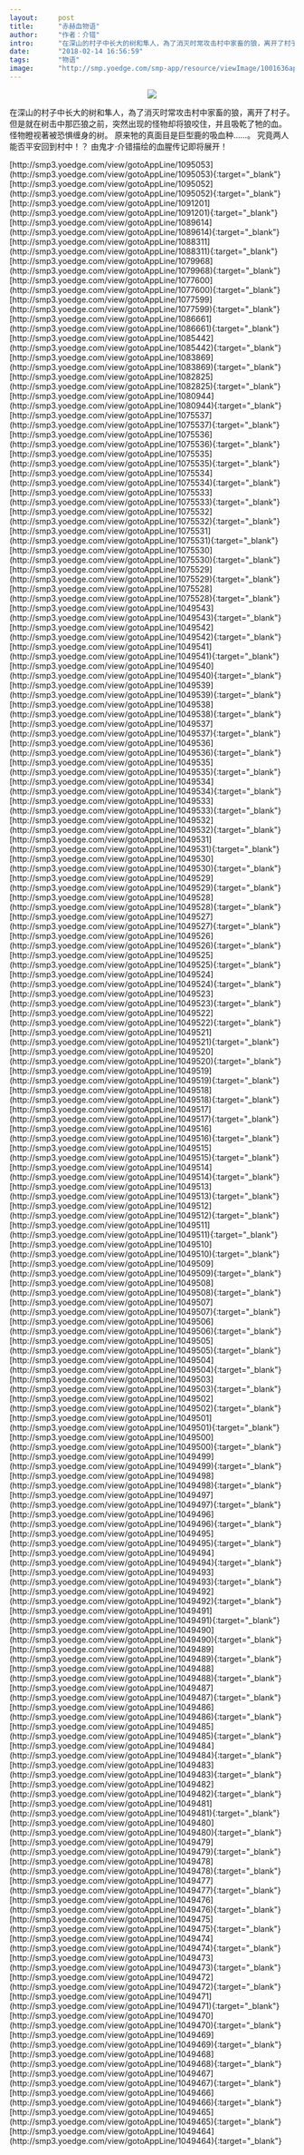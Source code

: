```yaml
---
layout:     post
title:      "赤赫血物语"
author:     "作者：介错"
intro:      "在深山的村子中长大的树和隼人，為了消灭时常攻击村中家畜的狼，离开了村子。 但是就在树击中那匹狼之前，突然出现的怪物却将狼咬住，并且吸乾了牠的血。 怪物瞪视著被恐惧缠身的树。 原来牠的真面目是巨型鹿的吸血种……。 究竟两人能否平安回到村中！？ 由鬼才‧介错描绘的血腥传记即将展开！"
date:       "2018-02-14 16:56:59"
tags:       "物语"
image:      "http://smp.yoedge.com/smp-app/resource/viewImage/1001636appline.png"
---
```

<div style="text-align: center">
<p><img src="http://smp.yoedge.com/smp-app/resource/viewImage/1001636appline.png"/></p>
</div>
<p class="post-meta">
<span>在深山的村子中长大的树和隼人，為了消灭时常攻击村中家畜的狼，离开了村子。 但是就在树击中那匹狼之前，突然出现的怪物却将狼咬住，并且吸乾了牠的血。 怪物瞪视著被恐惧缠身的树。 原来牠的真面目是巨型鹿的吸血种……。 究竟两人能否平安回到村中！？ 由鬼才‧介错描绘的血腥传记即将展开！</span>
</p>
[http://smp3.yoedge.com/view/gotoAppLine/1095053](http://smp3.yoedge.com/view/gotoAppLine/1095053){:target="_blank"}
[http://smp3.yoedge.com/view/gotoAppLine/1095052](http://smp3.yoedge.com/view/gotoAppLine/1095052){:target="_blank"}
[http://smp3.yoedge.com/view/gotoAppLine/1091201](http://smp3.yoedge.com/view/gotoAppLine/1091201){:target="_blank"}
[http://smp3.yoedge.com/view/gotoAppLine/1089614](http://smp3.yoedge.com/view/gotoAppLine/1089614){:target="_blank"}
[http://smp3.yoedge.com/view/gotoAppLine/1088311](http://smp3.yoedge.com/view/gotoAppLine/1088311){:target="_blank"}
[http://smp3.yoedge.com/view/gotoAppLine/1079968](http://smp3.yoedge.com/view/gotoAppLine/1079968){:target="_blank"}
[http://smp3.yoedge.com/view/gotoAppLine/1077600](http://smp3.yoedge.com/view/gotoAppLine/1077600){:target="_blank"}
[http://smp3.yoedge.com/view/gotoAppLine/1077599](http://smp3.yoedge.com/view/gotoAppLine/1077599){:target="_blank"}
[http://smp3.yoedge.com/view/gotoAppLine/1086661](http://smp3.yoedge.com/view/gotoAppLine/1086661){:target="_blank"}
[http://smp3.yoedge.com/view/gotoAppLine/1085442](http://smp3.yoedge.com/view/gotoAppLine/1085442){:target="_blank"}
[http://smp3.yoedge.com/view/gotoAppLine/1083869](http://smp3.yoedge.com/view/gotoAppLine/1083869){:target="_blank"}
[http://smp3.yoedge.com/view/gotoAppLine/1082825](http://smp3.yoedge.com/view/gotoAppLine/1082825){:target="_blank"}
[http://smp3.yoedge.com/view/gotoAppLine/1080944](http://smp3.yoedge.com/view/gotoAppLine/1080944){:target="_blank"}
[http://smp3.yoedge.com/view/gotoAppLine/1075537](http://smp3.yoedge.com/view/gotoAppLine/1075537){:target="_blank"}
[http://smp3.yoedge.com/view/gotoAppLine/1075536](http://smp3.yoedge.com/view/gotoAppLine/1075536){:target="_blank"}
[http://smp3.yoedge.com/view/gotoAppLine/1075535](http://smp3.yoedge.com/view/gotoAppLine/1075535){:target="_blank"}
[http://smp3.yoedge.com/view/gotoAppLine/1075534](http://smp3.yoedge.com/view/gotoAppLine/1075534){:target="_blank"}
[http://smp3.yoedge.com/view/gotoAppLine/1075533](http://smp3.yoedge.com/view/gotoAppLine/1075533){:target="_blank"}
[http://smp3.yoedge.com/view/gotoAppLine/1075532](http://smp3.yoedge.com/view/gotoAppLine/1075532){:target="_blank"}
[http://smp3.yoedge.com/view/gotoAppLine/1075531](http://smp3.yoedge.com/view/gotoAppLine/1075531){:target="_blank"}
[http://smp3.yoedge.com/view/gotoAppLine/1075530](http://smp3.yoedge.com/view/gotoAppLine/1075530){:target="_blank"}
[http://smp3.yoedge.com/view/gotoAppLine/1075529](http://smp3.yoedge.com/view/gotoAppLine/1075529){:target="_blank"}
[http://smp3.yoedge.com/view/gotoAppLine/1075528](http://smp3.yoedge.com/view/gotoAppLine/1075528){:target="_blank"}
[http://smp3.yoedge.com/view/gotoAppLine/1049543](http://smp3.yoedge.com/view/gotoAppLine/1049543){:target="_blank"}
[http://smp3.yoedge.com/view/gotoAppLine/1049542](http://smp3.yoedge.com/view/gotoAppLine/1049542){:target="_blank"}
[http://smp3.yoedge.com/view/gotoAppLine/1049541](http://smp3.yoedge.com/view/gotoAppLine/1049541){:target="_blank"}
[http://smp3.yoedge.com/view/gotoAppLine/1049540](http://smp3.yoedge.com/view/gotoAppLine/1049540){:target="_blank"}
[http://smp3.yoedge.com/view/gotoAppLine/1049539](http://smp3.yoedge.com/view/gotoAppLine/1049539){:target="_blank"}
[http://smp3.yoedge.com/view/gotoAppLine/1049538](http://smp3.yoedge.com/view/gotoAppLine/1049538){:target="_blank"}
[http://smp3.yoedge.com/view/gotoAppLine/1049537](http://smp3.yoedge.com/view/gotoAppLine/1049537){:target="_blank"}
[http://smp3.yoedge.com/view/gotoAppLine/1049536](http://smp3.yoedge.com/view/gotoAppLine/1049536){:target="_blank"}
[http://smp3.yoedge.com/view/gotoAppLine/1049535](http://smp3.yoedge.com/view/gotoAppLine/1049535){:target="_blank"}
[http://smp3.yoedge.com/view/gotoAppLine/1049534](http://smp3.yoedge.com/view/gotoAppLine/1049534){:target="_blank"}
[http://smp3.yoedge.com/view/gotoAppLine/1049533](http://smp3.yoedge.com/view/gotoAppLine/1049533){:target="_blank"}
[http://smp3.yoedge.com/view/gotoAppLine/1049532](http://smp3.yoedge.com/view/gotoAppLine/1049532){:target="_blank"}
[http://smp3.yoedge.com/view/gotoAppLine/1049531](http://smp3.yoedge.com/view/gotoAppLine/1049531){:target="_blank"}
[http://smp3.yoedge.com/view/gotoAppLine/1049530](http://smp3.yoedge.com/view/gotoAppLine/1049530){:target="_blank"}
[http://smp3.yoedge.com/view/gotoAppLine/1049529](http://smp3.yoedge.com/view/gotoAppLine/1049529){:target="_blank"}
[http://smp3.yoedge.com/view/gotoAppLine/1049528](http://smp3.yoedge.com/view/gotoAppLine/1049528){:target="_blank"}
[http://smp3.yoedge.com/view/gotoAppLine/1049527](http://smp3.yoedge.com/view/gotoAppLine/1049527){:target="_blank"}
[http://smp3.yoedge.com/view/gotoAppLine/1049526](http://smp3.yoedge.com/view/gotoAppLine/1049526){:target="_blank"}
[http://smp3.yoedge.com/view/gotoAppLine/1049525](http://smp3.yoedge.com/view/gotoAppLine/1049525){:target="_blank"}
[http://smp3.yoedge.com/view/gotoAppLine/1049524](http://smp3.yoedge.com/view/gotoAppLine/1049524){:target="_blank"}
[http://smp3.yoedge.com/view/gotoAppLine/1049523](http://smp3.yoedge.com/view/gotoAppLine/1049523){:target="_blank"}
[http://smp3.yoedge.com/view/gotoAppLine/1049522](http://smp3.yoedge.com/view/gotoAppLine/1049522){:target="_blank"}
[http://smp3.yoedge.com/view/gotoAppLine/1049521](http://smp3.yoedge.com/view/gotoAppLine/1049521){:target="_blank"}
[http://smp3.yoedge.com/view/gotoAppLine/1049520](http://smp3.yoedge.com/view/gotoAppLine/1049520){:target="_blank"}
[http://smp3.yoedge.com/view/gotoAppLine/1049519](http://smp3.yoedge.com/view/gotoAppLine/1049519){:target="_blank"}
[http://smp3.yoedge.com/view/gotoAppLine/1049518](http://smp3.yoedge.com/view/gotoAppLine/1049518){:target="_blank"}
[http://smp3.yoedge.com/view/gotoAppLine/1049517](http://smp3.yoedge.com/view/gotoAppLine/1049517){:target="_blank"}
[http://smp3.yoedge.com/view/gotoAppLine/1049516](http://smp3.yoedge.com/view/gotoAppLine/1049516){:target="_blank"}
[http://smp3.yoedge.com/view/gotoAppLine/1049515](http://smp3.yoedge.com/view/gotoAppLine/1049515){:target="_blank"}
[http://smp3.yoedge.com/view/gotoAppLine/1049514](http://smp3.yoedge.com/view/gotoAppLine/1049514){:target="_blank"}
[http://smp3.yoedge.com/view/gotoAppLine/1049513](http://smp3.yoedge.com/view/gotoAppLine/1049513){:target="_blank"}
[http://smp3.yoedge.com/view/gotoAppLine/1049512](http://smp3.yoedge.com/view/gotoAppLine/1049512){:target="_blank"}
[http://smp3.yoedge.com/view/gotoAppLine/1049511](http://smp3.yoedge.com/view/gotoAppLine/1049511){:target="_blank"}
[http://smp3.yoedge.com/view/gotoAppLine/1049510](http://smp3.yoedge.com/view/gotoAppLine/1049510){:target="_blank"}
[http://smp3.yoedge.com/view/gotoAppLine/1049509](http://smp3.yoedge.com/view/gotoAppLine/1049509){:target="_blank"}
[http://smp3.yoedge.com/view/gotoAppLine/1049508](http://smp3.yoedge.com/view/gotoAppLine/1049508){:target="_blank"}
[http://smp3.yoedge.com/view/gotoAppLine/1049507](http://smp3.yoedge.com/view/gotoAppLine/1049507){:target="_blank"}
[http://smp3.yoedge.com/view/gotoAppLine/1049506](http://smp3.yoedge.com/view/gotoAppLine/1049506){:target="_blank"}
[http://smp3.yoedge.com/view/gotoAppLine/1049505](http://smp3.yoedge.com/view/gotoAppLine/1049505){:target="_blank"}
[http://smp3.yoedge.com/view/gotoAppLine/1049504](http://smp3.yoedge.com/view/gotoAppLine/1049504){:target="_blank"}
[http://smp3.yoedge.com/view/gotoAppLine/1049503](http://smp3.yoedge.com/view/gotoAppLine/1049503){:target="_blank"}
[http://smp3.yoedge.com/view/gotoAppLine/1049502](http://smp3.yoedge.com/view/gotoAppLine/1049502){:target="_blank"}
[http://smp3.yoedge.com/view/gotoAppLine/1049501](http://smp3.yoedge.com/view/gotoAppLine/1049501){:target="_blank"}
[http://smp3.yoedge.com/view/gotoAppLine/1049500](http://smp3.yoedge.com/view/gotoAppLine/1049500){:target="_blank"}
[http://smp3.yoedge.com/view/gotoAppLine/1049499](http://smp3.yoedge.com/view/gotoAppLine/1049499){:target="_blank"}
[http://smp3.yoedge.com/view/gotoAppLine/1049498](http://smp3.yoedge.com/view/gotoAppLine/1049498){:target="_blank"}
[http://smp3.yoedge.com/view/gotoAppLine/1049497](http://smp3.yoedge.com/view/gotoAppLine/1049497){:target="_blank"}
[http://smp3.yoedge.com/view/gotoAppLine/1049496](http://smp3.yoedge.com/view/gotoAppLine/1049496){:target="_blank"}
[http://smp3.yoedge.com/view/gotoAppLine/1049495](http://smp3.yoedge.com/view/gotoAppLine/1049495){:target="_blank"}
[http://smp3.yoedge.com/view/gotoAppLine/1049494](http://smp3.yoedge.com/view/gotoAppLine/1049494){:target="_blank"}
[http://smp3.yoedge.com/view/gotoAppLine/1049493](http://smp3.yoedge.com/view/gotoAppLine/1049493){:target="_blank"}
[http://smp3.yoedge.com/view/gotoAppLine/1049492](http://smp3.yoedge.com/view/gotoAppLine/1049492){:target="_blank"}
[http://smp3.yoedge.com/view/gotoAppLine/1049491](http://smp3.yoedge.com/view/gotoAppLine/1049491){:target="_blank"}
[http://smp3.yoedge.com/view/gotoAppLine/1049490](http://smp3.yoedge.com/view/gotoAppLine/1049490){:target="_blank"}
[http://smp3.yoedge.com/view/gotoAppLine/1049489](http://smp3.yoedge.com/view/gotoAppLine/1049489){:target="_blank"}
[http://smp3.yoedge.com/view/gotoAppLine/1049488](http://smp3.yoedge.com/view/gotoAppLine/1049488){:target="_blank"}
[http://smp3.yoedge.com/view/gotoAppLine/1049487](http://smp3.yoedge.com/view/gotoAppLine/1049487){:target="_blank"}
[http://smp3.yoedge.com/view/gotoAppLine/1049486](http://smp3.yoedge.com/view/gotoAppLine/1049486){:target="_blank"}
[http://smp3.yoedge.com/view/gotoAppLine/1049485](http://smp3.yoedge.com/view/gotoAppLine/1049485){:target="_blank"}
[http://smp3.yoedge.com/view/gotoAppLine/1049484](http://smp3.yoedge.com/view/gotoAppLine/1049484){:target="_blank"}
[http://smp3.yoedge.com/view/gotoAppLine/1049483](http://smp3.yoedge.com/view/gotoAppLine/1049483){:target="_blank"}
[http://smp3.yoedge.com/view/gotoAppLine/1049482](http://smp3.yoedge.com/view/gotoAppLine/1049482){:target="_blank"}
[http://smp3.yoedge.com/view/gotoAppLine/1049481](http://smp3.yoedge.com/view/gotoAppLine/1049481){:target="_blank"}
[http://smp3.yoedge.com/view/gotoAppLine/1049480](http://smp3.yoedge.com/view/gotoAppLine/1049480){:target="_blank"}
[http://smp3.yoedge.com/view/gotoAppLine/1049479](http://smp3.yoedge.com/view/gotoAppLine/1049479){:target="_blank"}
[http://smp3.yoedge.com/view/gotoAppLine/1049478](http://smp3.yoedge.com/view/gotoAppLine/1049478){:target="_blank"}
[http://smp3.yoedge.com/view/gotoAppLine/1049477](http://smp3.yoedge.com/view/gotoAppLine/1049477){:target="_blank"}
[http://smp3.yoedge.com/view/gotoAppLine/1049476](http://smp3.yoedge.com/view/gotoAppLine/1049476){:target="_blank"}
[http://smp3.yoedge.com/view/gotoAppLine/1049475](http://smp3.yoedge.com/view/gotoAppLine/1049475){:target="_blank"}
[http://smp3.yoedge.com/view/gotoAppLine/1049474](http://smp3.yoedge.com/view/gotoAppLine/1049474){:target="_blank"}
[http://smp3.yoedge.com/view/gotoAppLine/1049473](http://smp3.yoedge.com/view/gotoAppLine/1049473){:target="_blank"}
[http://smp3.yoedge.com/view/gotoAppLine/1049472](http://smp3.yoedge.com/view/gotoAppLine/1049472){:target="_blank"}
[http://smp3.yoedge.com/view/gotoAppLine/1049471](http://smp3.yoedge.com/view/gotoAppLine/1049471){:target="_blank"}
[http://smp3.yoedge.com/view/gotoAppLine/1049470](http://smp3.yoedge.com/view/gotoAppLine/1049470){:target="_blank"}
[http://smp3.yoedge.com/view/gotoAppLine/1049469](http://smp3.yoedge.com/view/gotoAppLine/1049469){:target="_blank"}
[http://smp3.yoedge.com/view/gotoAppLine/1049468](http://smp3.yoedge.com/view/gotoAppLine/1049468){:target="_blank"}
[http://smp3.yoedge.com/view/gotoAppLine/1049467](http://smp3.yoedge.com/view/gotoAppLine/1049467){:target="_blank"}
[http://smp3.yoedge.com/view/gotoAppLine/1049466](http://smp3.yoedge.com/view/gotoAppLine/1049466){:target="_blank"}
[http://smp3.yoedge.com/view/gotoAppLine/1049465](http://smp3.yoedge.com/view/gotoAppLine/1049465){:target="_blank"}
[http://smp3.yoedge.com/view/gotoAppLine/1049464](http://smp3.yoedge.com/view/gotoAppLine/1049464){:target="_blank"}


